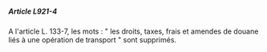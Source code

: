 ##### Article L921-4

A l'article L. 133-7, les mots : " les droits, taxes, frais et amendes de douane liés à une opération de transport " sont supprimés.

